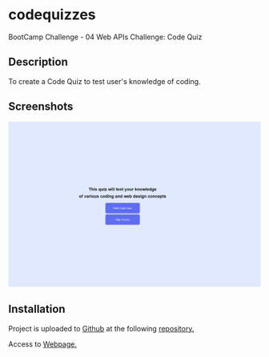 # codequizzes

BootCamp Challenge - 04 Web APIs Challenge: Code Quiz

## Description

To create a Code Quiz to test user's knowledge of coding.

## Screenshots

![alt](/assets/homapage.png)

## Installation

Project is uploaded to [Github](https://github.com/) at the following [repository.](https://github.com/mysteriousdj/codequizzes)

Access to [Webpage.](https://mysteriousdj.github.io/Jessi-Portfolio/)